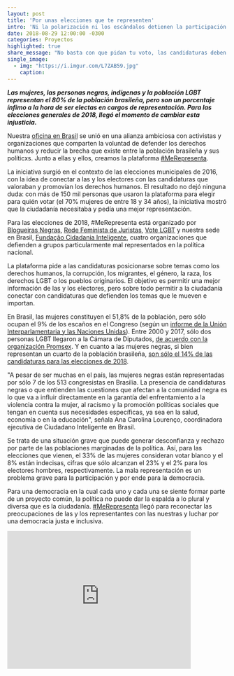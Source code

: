 ```yaml
---
layout: post
title: 'Por unas elecciones que te representen'
intro: 'Ni la polarización ni los escándalos detienen la participación ciudadana en Brasil con nuestra herramienta #MeRepresenta.'
date: 2018-08-29 12:00:00 -0300
categories: Proyectos
highlighted: true
share_message: "No basta con que pidan tu voto, las candidaturas deben representar. Conoce este proyecto de Ciudadano Inteligente en Brasil."
single_image:
  - img: "https://i.imgur.com/L7ZAB59.jpg"
    caption: 
---
```

***Las mujeres, las personas negras, indígenas y la población LGBT representan el 80% de la población brasileña, pero son un porcentaje ínfimo a la hora de ser electas en cargos de representación. Para las elecciones generales de 2018, llegó el momento de cambiar esta injusticia.*** 

Nuestra [oficina en Brasil](https://cidadaniainteligente.org) se unió en una alianza ambiciosa con activistas y organizaciones que comparten la voluntad de defender los derechos humanos y reducir la brecha que existe entre la población brasileña y sus políticxs. Junto a ellas y ellos, creamos la plataforma [#MeRepresenta](https://merepresenta.org).

La iniciativa surgió en el contexto de las elecciones municipales de 2016, con la idea de conectar a las y los electores con las candidaturas que valoraban y promovían los derechos humanos. El resultado no dejó ninguna duda: con más de 150 mil personas que usaron la plataforma para elegir para quién votar (el 70% mujeres de entre 18 y 34 años), la iniciativa mostró que la ciudadanía necesitaba y pedía una mejor representación. 

Para las elecciones de 2018, #MeRepresenta está organizado por [Blogueiras Negras](http://blogueirasnegras.org/), [Rede Feminista de Juristas](https://www.facebook.com/DeFEMde/), [Vote LGBT](https://www.votelgbt.org/) y nuestra sede en Brasil, [Fundação Cidadania Inteligente](https://cidadaniainteligente.org), cuatro organizaciones que defienden a grupos particularmente mal representados en la política nacional. 

La plataforma pide a las candidaturas posicionarse sobre temas como los derechos humanos, la corrupción, los migrantes, el género, la raza, los derechos LGBT o los pueblos originarios. El objetivo es permitir una mejor información de las y los electores, pero sobre todo permitir a la ciudadanía conectar con candidaturas que defienden los temas que le mueven e importan. 

En Brasil, las mujeres constituyen el 51,8% de la población, pero sólo ocupan el 9% de los escaños en el Congreso (según un [informe de la Unión Interparlamentaria y las Naciones Unidas](http://archive.ipu.org/pdf/publications/WIP20Y-sp.pdf )). Entre 2000 y 2017, sólo dos personas LGBT llegaron a la Cámara de Diputados, [de acuerdo con la organización Promsex](http://promsex.org/wp-content/uploads/2018/03/IgualdadParaConstruirDemocracia.pdf). Y en cuanto a las mujeres negras, si bien representan un cuarto de la población brasileña, [son sólo el 14% de las candidaturas para las elecciones de 2018](https://www.revistaforum.com.br/machismo-e-racismo-continuam-desequilibrando-a-disputa-eleitoral/). 

"A pesar de ser muchas en el país, las mujeres negras están representadas por sólo 7 de los 513 congresistas en Brasilia. La presencia de candidaturas negras o que entienden las cuestiones que afectan a la comunidad negra es lo que va a influir directamente en la garantía del enfrentamiento a la violencia contra la mujer, al racismo y la promoción políticas sociales que tengan en cuenta sus necesidades específicas, ya sea en la salud, economía o en la educación", señala Ana Carolina Lourenço, coordinadora ejecutiva de Ciudadano Inteligente en Brasil.

Se trata de una situación grave que puede generar desconfianza y rechazo por parte de las poblaciones marginadas de la política. Así, para las elecciones que vienen, el 33% de las mujeres consideran votar blanco y el 8% están indecisas, cifras que sólo alcanzan el 23% y el 2% para los electores hombres, respectivamente. La mala representación es un problema grave para la participación y por ende para la democracia.

Para una democracia en la cual cada uno y cada una se siente formar parte de un proyecto común, la política no puede dar la espalda a lo plural y diversa que es la ciudadanía. [#MeRepresenta](https://merepresenta.org.br) llegó para reconectar las preocupaciones de las y los representantes con las nuestras y luchar por una democracia justa e inclusiva.  

<iframe width="420" height="315" src="https://www.youtube.com/watch?v=QtUHmuFFOt8" frameborder="0" allowfullscreen></iframe>
